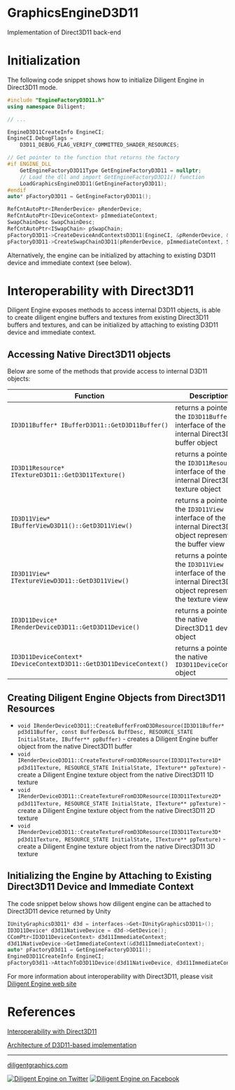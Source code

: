 
# GraphicsEngineD3D11

Implementation of Direct3D11 back-end

# Initialization

The following code snippet shows how to initialize Diligent Engine in Direct3D11 mode.

```cpp
#include "EngineFactoryD3D11.h"
using namespace Diligent;

// ...

EngineD3D11CreateInfo EngineCI;
EngineCI.DebugFlags =
    D3D11_DEBUG_FLAG_VERIFY_COMMITTED_SHADER_RESOURCES;

// Get pointer to the function that returns the factory
#if ENGINE_DLL
    GetEngineFactoryD3D11Type GetEngineFactoryD3D11 = nullptr;
    // Load the dll and import GetEngineFactoryD3D11() function
    LoadGraphicsEngineD3D11(GetEngineFactoryD3D11);
#endif
auto* pFactoryD3D11 = GetEngineFactoryD3D11();

RefCntAutoPtr<IRenderDevice> pRenderDevice;
RefCntAutoPtr<IDeviceContext> pImmediateContext;
SwapChainDesc SwapChainDesc;
RefCntAutoPtr<ISwapChain> pSwapChain;
pFactoryD3D11->CreateDeviceAndContextsD3D11(EngineCI, &pRenderDevice, &pImmediateContext);
pFactoryD3D11->CreateSwapChainD3D11(pRenderDevice, pImmediateContext, SwapChainDesc, hWnd, &pSwapChain);
```

Alternatively, the engine can be initialized by attaching to existing D3D11 device and immediate context (see below).

# Interoperability with Direct3D11

Diligent Engine exposes methods to access internal D3D11 objects, is able to create diligent engine buffers
and textures from existing Direct3D11 buffers and textures, and can be initialized by attaching to existing D3D11
device and immediate context.

## Accessing Native Direct3D11 objects

Below are some of the methods that provide access to internal D3D11 objects:

|                              Function                                       |                              Description                                                                      |
|-----------------------------------------------------------------------------|---------------------------------------------------------------------------------------------------------------|
| `ID3D11Buffer* IBufferD3D11::GetD3D11Buffer()`                              | returns a pointer to the `ID3D11Buffer` interface of the internal Direct3D11 buffer object                      |
| `ID3D11Resource* ITextureD3D11::GetD3D11Texture()`                          | returns a pointer to the `ID3D11Resource` interface of the internal Direct3D11 texture object                   |
| `ID3D11View* IBufferViewD3D11()::GetD3D11View()`                            | returns a pointer to the `ID3D11View` interface of the internal Direct3D11 object representing the buffer view       |
| `ID3D11View* ITextureViewD3D11::GetD3D11View()`                             | returns a pointer to the `ID3D11View` interface of the internal Direct3D11 object representing the texture view      |
| `ID3D11Device* IRenderDeviceD3D11::GetD3D11Device()`                        | returns a pointer to the native Direct3D11 device object                                                           |
| `ID3D11DeviceContext* IDeviceContextD3D11::GetD3D11DeviceContext()`         | returns a pointer to the native `ID3D11DeviceContext` object                                                    |

## Creating Diligent Engine Objects from Direct3D11 Resources

* `void IRenderDeviceD3D11::CreateBufferFromD3DResource(ID3D11Buffer* pd3d11Buffer, const BufferDesc& BuffDesc, RESOURCE_STATE InitialState, IBuffer** ppBuffer)` -
   creates a Diligent Engine buffer object from the native Direct3D11 buffer
* `void IRenderDeviceD3D11::CreateTextureFromD3DResource(ID3D11Texture1D* pd3d11Texture, RESOURCE_STATE InitialState, ITexture** ppTexture)` -
   create a Diligent Engine texture object from the native Direct3D11 1D texture
* `void IRenderDeviceD3D11::CreateTextureFromD3DResource(ID3D11Texture2D* pd3d11Texture, RESOURCE_STATE InitialState, ITexture** ppTexture)` -
   create a Diligent Engine texture object from the native Direct3D11 2D texture
* `void IRenderDeviceD3D11::CreateTextureFromD3DResource(ID3D11Texture3D* pd3d11Texture, RESOURCE_STATE InitialState, ITexture** ppTexture)` -
   create a Diligent Engine texture object from the native Direct3D11 3D texture

## Initializing the Engine by Attaching to Existing Direct3D11 Device and Immediate Context

The code snippet below shows how diligent engine can be attached to Direct3D11 device returned by Unity

```cpp
IUnityGraphicsD3D11* d3d = interfaces->Get<IUnityGraphicsD3D11>();
ID3D11Device* d3d11NativeDevice = d3d->GetDevice();
CComPtr<ID3D11DeviceContext> d3d11ImmediateContext;
d3d11NativeDevice->GetImmediateContext(&d3d11ImmediateContext);
auto* pFactoryD3d11 = GetEngineFactoryD3D11();
EngineD3D11CreateInfo EngineCI;
pFactoryD3d11->AttachToD3D11Device(d3d11NativeDevice, d3d11ImmediateContext, EngineCI, &m_Device, &m_Context, 0);
```

For more information about interoperability with Direct3D11, please visit [Diligent Engine web site](http://diligentgraphics.com/diligent-engine/native-api-interoperability/direct3d11-interoperability/)

# References

[Interoperability with Direct3D11](http://diligentgraphics.com/diligent-engine/native-api-interoperability/direct3d11-interoperability/)

[Architecture of D3D11-based implementation](http://diligentgraphics.com/diligent-engine/architecture/d3d11)

-------------------

[diligentgraphics.com](http://diligentgraphics.com)

[![Diligent Engine on Twitter](https://github.com/DiligentGraphics/DiligentCore/blob/master/media/twitter.png)](https://twitter.com/diligentengine)
[![Diligent Engine on Facebook](https://github.com/DiligentGraphics/DiligentCore/blob/master/media/facebook.png)](https://www.facebook.com/DiligentGraphics/)
